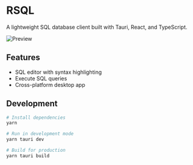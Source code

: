 # RSQL

A lightweight SQL database client built with Tauri, React, and TypeScript.

![Preview](https://i.ibb.co/d0LkWx9g)

## Features

- SQL editor with syntax highlighting
- Execute SQL queries
- Cross-platform desktop app

## Development

```bash
# Install dependencies
yarn

# Run in development mode
yarn tauri dev

# Build for production
yarn tauri build
```
